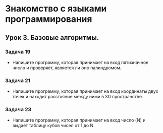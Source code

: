 # Знакомство с языками программирования

## Урок 3. Базовые алгоритмы.

### Задача 19
* Напишите программу, которая принимает на вход пятизначное число и проверяет, является ли оно палиндромом.
### Задача 21
* Напишите программу, которая принимает на вход координаты двух точек и находит расстояние между ними в 3D пространстве.
### Задача 23
* Напишите программу, которая принимает на вход число (N) и выдаёт таблицу кубов чисел от 1 до N.

